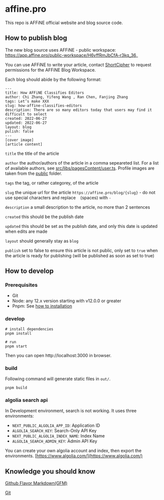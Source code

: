 # affine.pro

This repo is AFFiNE official website and blog source code.

## How to publish blog

The new blog source uses AFFiNE - public workspace: https://app.affine.pro/public-workspace/H6vffRmJbCfA-r3kq_36_

You can use AFFiNE to write your article, contact [ShortCipher](https://github.com/ShortCipher5) to request permissions for the AFFiNE Blog Workspace.

Each blog should abide by the following format:
```
---
title: How AFFiNE Classifies Editors
author: Chi Zhang, Yifeng Wang , Ran Chen, Fanjing Zhang
tags: Let’s make XXX
slug: how-affine-classifies-editors
description: There are so many editors today that users may find it difficult to select
created: 2022-06-27
updated: 2022-06-27
layout: blog
pulish: false
---
[cover image]
[article content]
```

`title` the title of the article

`author` the author/authors of the article in a comma sepeareted list. For a list of available authors, see [src/libs/pagesContent/user.ts](src/libs/pagesContent/user.ts). Profile images are taken from the [public](public) folder.

`tags` the tag, or rather categorey, of the article

`slug` the unique url for the article `https://affine.pro/blog/{slug}` - do not use special characters and replace ` ` (spaces) with `-`

`description` a small description to the article, no more than 2 sentences

`created` this should be the publish date

`updated` this should be set as the publish date, and only this date is updated when edits are made

`layout` should generally stay as `blog`

`publish` set to false to ensure this article is not public, only set to `true` when the article is ready for publishing (will be published as soon as set to true)

## How to develop

### Prerequisites

- Git
- Node: any 12.x version starting with v12.0.0 or greater
- Pnpm: See [how to installation](https://pnpm.io/installation)

### develop

```
# install dependencies
pnpm install

# run
pnpm start
```

Then you can open http://localhost:3000 in browser.

### build

Following command will generate static files in `out/`.

```
pnpm build
```
### algolia search api

In Development environment, search is not working. It uses three environments:

* `NEXT_PUBLIC_ALGOLIA_APP_ID`: Application ID
* `ALGOLIA_SEARCH_KEY`: Search-Only API Key
* `NEXT_PUBLIC_ALGOLIA_INDEX_NAME`: Index Name
* `ALGOLIA_SEARCH_ADMIN_KEY`: Admin API Key

You can create your own algolia account and index, then export the environments.
[https://www.algolia.com/](https://www.algolia.com/)

## Knowledge you should know

[Github Flavor Markdown(GFM)](https://github.github.com/gfm/)

[Git](https://git-scm.com/book/en/v2)
